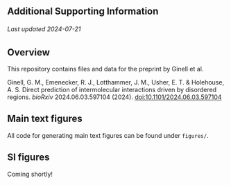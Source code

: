 ## Additional Supporting Information
###### Last updated 2024-07-21

## Overview
This repository contains files and data for the preprint by Ginell et al.



Ginell, G. M., Emenecker, R. J., Lotthammer, J. M., Usher, E. T. &#38; Holehouse, A. S. Direct prediction of intermolecular interactions driven by disordered regions. <i>bioRxiv</i> 2024.06.03.597104 (2024). [doi:10.1101/2024.06.03.597104](https://doi.org/10.1101/2024.06.03.597104)



## Main text figures
All code for generating main text figures can be found under `figures/`.


## SI figures
Coming shortly!

